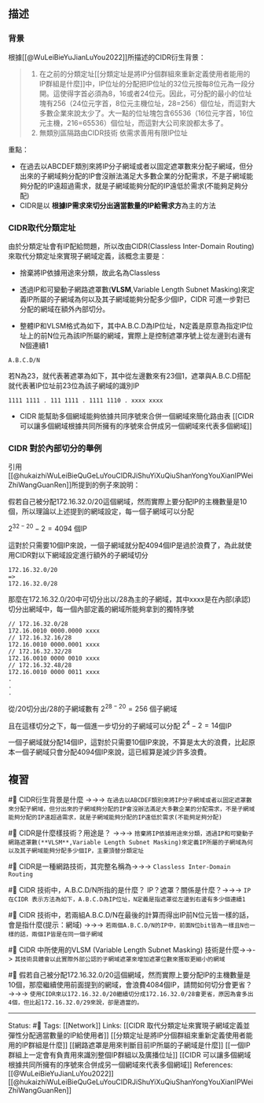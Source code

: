## 描述
  
### 背景
根據[[@WuLeiBieYuJianLuYou2022]]所描述的CIDR衍生背景：
> 1.  在之前的分類定址[[分類定址是將IP分個群組來重新定義使用者能用的IP群組是什麼]]中，IP位址的分配把IP位址的32位元按每8位元為一段分開。這使得字首必須為8，16或者24位元。因此，可分配的最小的位址塊有256（24位元字首，8位元主機位址，28=256）個位址，而這對大多數企業來說太少了。大一點的位址塊包含65536（16位元字首，16位元主機，216=65536）個位址，而這對大公司來說都太多了。
> 2.  無類別區隔路由CIDR技術 依需求善用有限IP位址


重點：
- 在過去以ABCDEF類別來將IP分子網域或者以固定遮罩數來分配子網域，但分出來的子網域夠分配的IP會沒辦法滿足大多數企業的分配需求，不是子網域能夠分配的IP遠超過需求，就是子網域能夠分配的IP遠低於需求(不能夠足夠分配)
- CIDR是以 **根據IP需求來切分出適當數量的IP給需求方**為主的方法


### CIDR取代分類定址
由於分類定址會有IP配給問題，所以改由CIDR(Classless Inter-Domain Routing)來取代分類定址來實現子網域定義，該概念主要是：
- 捨棄將IP依據用途來分類，故此名為Classless
- 透過IP和可變動子網路遮罩數(**VLSM**,Variable Length Subnet Masking)來定義IP所屬的子網域為何以及其子網域能夠分配多少個IP，CIDR 可進一步對已分配的網域在額外內部切分。

- 整體IP和VLSM格式為如下，其中A.B.C.D為IP位址，N定義是原意為指定IP位址上的前N位元為該IP所屬的網域，實際上是控制遮罩序號上從左邊到右邊有N個連續1
```
A.B.C.D/N
```
若N為23，就代表著遮罩為如下，其中從左邊數來有23個1，遮罩與A.B.C.D搭配就代表著IP位址前23位為該子網域的識別IP
```
1111 1111 . 111 1111 . 1111 1110 . xxxx xxxx
```
-  CIDR 能幫助多個網域能夠依據共同序號來合併一個網域來簡化路由表
[[CIDR 可以讓多個網域根據共同所擁有的序號來合併成另一個網域來代表多個網域]]
	
### CIDR 對於內部切分的舉例
引用[[@hukaizhiWuLeiBieQuGeLuYouCIDRJiShuYiXuQiuShanYongYouXianIPWeiZhiWangGuanRen]]所提到的例子來說明：

假若自己被分配172.16.32.0/20這個網域，然而實際上要分配IP的主機數量是10個，所以理論以上述提到的網域設定，每一個子網域可以分配

$2^{32-20}-2 = 4094$ 個IP

這對於只需要10個IP來說，一個子網域就分配4094個IP是過於浪費了，為此就使用CIDR對以下網域設定進行額外的子網域切分
```
172.16.32.0/20
=> 
172.16.32.0/28
```

那麼在172.16.32.0/20中可切分出以/28為主的子網域，其中xxxx是在內部(承認)切分出網域中，每一個內部定義的網域所能夠拿到的獨特序號
```
// 172.16.32.0/28
172.16.0010 0000.0000 xxxx
// 172.16.32.16/28
172.16.0010 0000.0001 xxxx
// 172.16.32.32/28
172.16.0010 0000 0010 xxxx
// 172.16.32.48/28
172.16.0010 0000 0011 xxxx
.
.
.
```

從/20切分出/28的子網域數有
$2^{28-20} = 256$ 個子網域

且在這樣切分之下，每一個進一步切分的子網域可以分配
$2^{4} - 2 =14$個IP

一個子網域就分配14個IP，這對於只需要10個IP來說，不算是太大的浪費，比起原本一個子網域只會分配4094個IP來說，這已經算是減少許多浪費。
## 複習



#🧠 CIDR衍生背景是什麼 ->->-> `在過去以ABCDEF類別來將IP分子網域或者以固定遮罩數來分配子網域，但分出來的子網域夠分配的IP會沒辦法滿足大多數企業的分配需求，不是子網域能夠分配的IP遠超過需求，就是子網域能夠分配的IP遠低於需求(不能夠足夠分配)`
<!--SR:!2023-12-14,345,250-->

#🧠 CIDR是什麼樣技術？用途是？ ->->-> `捨棄將IP依據用途來分類，透過IP和可變動子網路遮罩數(**VLSM**,Variable Length Subnet Masking)來定義IP所屬的子網域為何以及其子網域能夠分配多少個IP，主要頂替分類定址`
<!--SR:!2023-01-15,10,250-->

#🧠 CIDR是一種網路技術，其完整名稱為->->-> `Classless Inter-Domain Routing`
<!--SR:!2023-01-05,3,250-->

#🧠 CIDR 技術中，A.B.C.D/N所指的是什麼？ IP？遮罩？關係是什麼？->->-> `IP在CIDR 表示方法為如下，A.B.C.D為IP位址，N定義是指遮罩從左邊到右邊有多少個連續1`
<!--SR:!2023-03-04,175,250-->

#🧠 CIDR 技術中，若兩組A.B.C.D/N在最後的計算而得出IP前N位元皆一樣的話，會是指什麼(提示：網域) ->->-> `若兩個A.B.C.D/N的IP中，前面N位bit皆為一樣且N也一樣的話，兩個IP皆是在同一個子網域`
<!--SR:!2023-04-08,184,245-->

#🧠 CIDR 中所使用的VLSM (Variable Length Subnet Masking) 技術是什麼->->-> `其技術具體會以此實際外部公認的子網域遮罩來增加遮罩位數來獲取更細小的網域`
<!--SR:!2023-03-17,183,250-->
	
#🧠 假若自己被分配172.16.32.0/20這個網域，然而實際上要分配IP的主機數量是10個，那麼繼續使用前面提到的網域，會浪費4084個IP，請問如何切分會更省？ ->->-> `使用CIDR來以172.16.32.0/20繼續切分成172.16.32.0/28會更省，原因為會多出4個，但比起172.16.32.0/29來說，卻是適當的。`
<!--SR:!2023-04-13,200,250-->
	
	
---
Status: #🌱 
Tags:
[[Network]]
Links:
[[CIDR 取代分類定址來實現子網域定義並彈性分配適當數量的IP給使用者]]
[[分類定址是將IP分個群組來重新定義使用者能用的IP群組是什麼]]
[[網路遮罩是用來判斷目前IP所屬的子網域是什麼]]
[[一個IP群組上一定會有負責用來識別整個IP群組以及廣播位址]]
[[CIDR 可以讓多個網域根據共同所擁有的序號來合併成另一個網域來代表多個網域]]
References:
[[@WuLeiBieYuJianLuYou2022]]
[[@hukaizhiWuLeiBieQuGeLuYouCIDRJiShuYiXuQiuShanYongYouXianIPWeiZhiWangGuanRen]]

